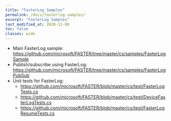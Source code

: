 ```yaml
---
title: "FasterLog Samples"
permalink: /docs/fasterlog-samples/
excerpt: "FasterLog Samples"
last_modified_at: 2020-11-08
toc: false
classes: wide
---
```


* Main FasterLog sample: https://github.com/microsoft/FASTER/tree/master/cs/samples/FasterLogSample
* Publish/subscribe using FasterLog: https://github.com/microsoft/FASTER/tree/master/cs/samples/FasterLogPubSub
* Unit tests for FasterLog:
  * https://github.com/microsoft/FASTER/blob/master/cs/test/FasterLogTests.cs
  * https://github.com/microsoft/FASTER/blob/master/cs/test/DeviceFasterLogTests.cs
  * https://github.com/microsoft/FASTER/blob/master/cs/test/FasterLogResumeTests.cs
